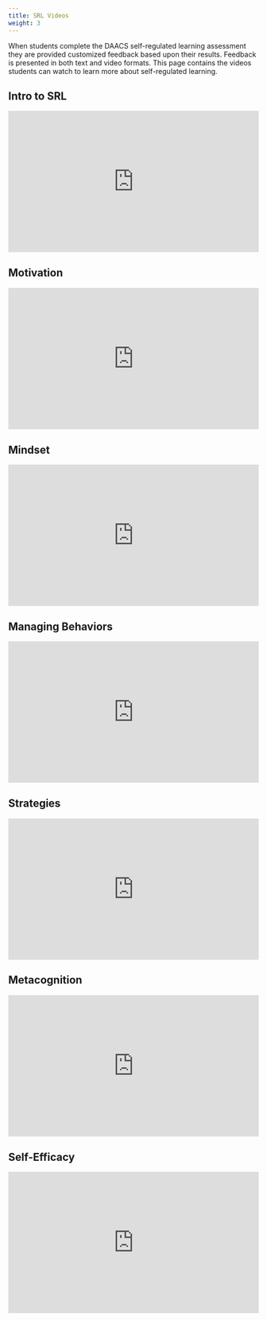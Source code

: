 ```yaml
---
title: SRL Videos
weight: 3
---
```



When students complete the DAACS self-regulated learning assessment they are provided customized feedback based upon their results. Feedback is presented in both text and video formats. This page contains the videos students can watch to learn more about self-regulated learning.

## Intro to SRL

<div style="padding:56.25% 0 0 0;position:relative;"><iframe src="https://player.vimeo.com/video/207329335?h=6f1969093b" style="position:absolute;top:0;left:0;width:100%;height:100%;" frameborder="0" allow="autoplay; fullscreen; picture-in-picture" allowfullscreen></iframe></div><script src="https://player.vimeo.com/api/player.js"></script>

## Motivation

<div style="padding:56.25% 0 0 0;position:relative;"><iframe src="https://player.vimeo.com/video/207330611?h=aa1bb7b53c" style="position:absolute;top:0;left:0;width:100%;height:100%;" frameborder="0" allow="autoplay; fullscreen; picture-in-picture" allowfullscreen></iframe></div><script src="https://player.vimeo.com/api/player.js"></script>

## Mindset

<div style="padding:56.25% 0 0 0;position:relative;"><iframe src="https://player.vimeo.com/video/207330839?h=1c56c15c95" style="position:absolute;top:0;left:0;width:100%;height:100%;" frameborder="0" allow="autoplay; fullscreen; picture-in-picture" allowfullscreen></iframe></div><script src="https://player.vimeo.com/api/player.js"></script>

## Managing Behaviors

<div style="padding:56.25% 0 0 0;position:relative;"><iframe src="https://player.vimeo.com/video/207330396?h=092d9d0c5d" style="position:absolute;top:0;left:0;width:100%;height:100%;" frameborder="0" allow="autoplay; fullscreen; picture-in-picture" allowfullscreen></iframe></div><script src="https://player.vimeo.com/api/player.js"></script>

## Strategies

<div style="padding:56.25% 0 0 0;position:relative;"><iframe src="https://player.vimeo.com/video/207330190?h=0498575551" style="position:absolute;top:0;left:0;width:100%;height:100%;" frameborder="0" allow="autoplay; fullscreen; picture-in-picture" allowfullscreen></iframe></div><script src="https://player.vimeo.com/api/player.js"></script>

## Metacognition

<div style="padding:56.25% 0 0 0;position:relative;"><iframe src="https://player.vimeo.com/video/207330076?h=05d23eb857" style="position:absolute;top:0;left:0;width:100%;height:100%;" frameborder="0" allow="autoplay; fullscreen; picture-in-picture" allowfullscreen></iframe></div><script src="https://player.vimeo.com/api/player.js"></script>

## Self-Efficacy

<div style="padding:56.25% 0 0 0;position:relative;"><iframe src="https://player.vimeo.com/video/207329812?h=31fdc35e1b" style="position:absolute;top:0;left:0;width:100%;height:100%;" frameborder="0" allow="autoplay; fullscreen; picture-in-picture" allowfullscreen></iframe></div><script src="https://player.vimeo.com/api/player.js"></script>

